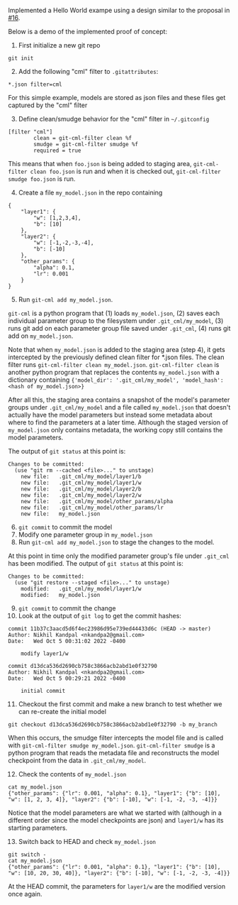 Implemented a Hello World exampe using a design similar to the proposal in [#16](https://github.com/r-three/checkpoint-vcs/issues/16).  

Below is a demo of the implemented proof of concept:

1. First initialize a new git repo
```
git init
```

2. Add the following "cml" filter to `.gitattributes`:
```
*.json filter=cml
```
For this simple example, models are stored as json files and these files get captured by the "cml" filter

3. Define clean/smudge behavior for the "cml" filter in `~/.gitconfig`
```
[filter "cml"]
        clean = git-cml-filter clean %f
        smudge = git-cml-filter smudge %f
        required = true
```
This means that when `foo.json` is being added to staging area, `git-cml-filter clean foo.json` is run and when it is checked out, `git-cml-filter smudge foo.json` is run.

4. Create a file `my_model.json` in the repo containing
```
{
    "layer1": {
        "w": [1,2,3,4],
        "b": [10]
    },
    "layer2": {
        "w": [-1,-2,-3,-4],
        "b": [-10]
    },
    "other_params": {
        "alpha": 0.1,
        "lr": 0.001
    }
}
```

5. Run `git-cml add my_model.json`. 

`git-cml` is a python program that (1) loads `my_model.json`, (2) saves each individual parameter group to the filesystem under `.git_cml/my_model`, (3) runs git add on each parameter group file saved under `.git_cml`, (4) runs git add on `my_model.json`.

Note that when `my_model.json` is added to the staging area (step 4), it gets intercepted by the previously defined clean filter for *.json files. The clean filter runs `git-cml-filter clean my_model.json`. `git-cml-filter clean` is another python program that replaces the contents `my_model.json` with a dictionary containing `{'model_dir': '.git_cml/my_model', 'model_hash': <hash of my_model.json>}`

After all this, the staging area contains a snapshot of the model's parameter groups under `.git_cml/my_model` and a file called `my_model.json` that doesn't actually have the model parameters but instead some metadata about where to find the parameters at a later time. Although the staged version of `my_model.json` only contains metadata, the working copy still contains the model parameters.

The output of `git status` at this point is:

```
Changes to be committed:
  (use "git rm --cached <file>..." to unstage)
	new file:   .git_cml/my_model/layer1/b
	new file:   .git_cml/my_model/layer1/w
	new file:   .git_cml/my_model/layer2/b
	new file:   .git_cml/my_model/layer2/w
	new file:   .git_cml/my_model/other_params/alpha
	new file:   .git_cml/my_model/other_params/lr
	new file:   my_model.json
```

6. `git commit` to commit the model
7. Modify one parameter group in `my_model.json` 
8. Run `git-cml add my_model.json` to stage the changes to the model.

At this point in time only the modified parameter group's file under `.git_cml` has been modified. The output of `git status` at this point is:

```
Changes to be committed:
  (use "git restore --staged <file>..." to unstage)
	modified:   .git_cml/my_model/layer1/w
	modified:   my_model.json
```

9. `git commit` to commit the change
10. Look at the output of `git log` to get the commit hashes:

```
commit 11b37c3aacd5d6f4ec23986d95e739ed44433d6c (HEAD -> master)
Author: Nikhil Kandpal <nkandpa2@gmail.com>
Date:   Wed Oct 5 00:31:02 2022 -0400

    modify layer1/w

commit d13dca536d2690cb758c3866acb2abd1e0f32790
Author: Nikhil Kandpal <nkandpa2@gmail.com>
Date:   Wed Oct 5 00:29:21 2022 -0400

    initial commit
```

11. Checkout the first commit and make a new branch to test whether we can re-create the initial model

`git checkout d13dca536d2690cb758c3866acb2abd1e0f32790 -b my_branch`

When this occurs, the smudge filter intercepts the model file and is called with `git-cml-filter smudge my_model.json`. `git-cml-filter smudge` is a python program that reads the metadata file and reconstructs the model checkpoint from the data in `.git_cml/my_model`. 

12. Check the contents of `my_model.json`

```
cat my_model.json
{"other_params": {"lr": 0.001, "alpha": 0.1}, "layer1": {"b": [10], "w": [1, 2, 3, 4]}, "layer2": {"b": [-10], "w": [-1, -2, -3, -4]}}
```

Notice that the model parameters are what we started with (although in a different order since the model checkpoints are json) and `layer1/w` has its starting parameters.

13. Switch back to HEAD and check `my_model.json`

```
git switch -
cat my_model.json
{"other_params": {"lr": 0.001, "alpha": 0.1}, "layer1": {"b": [10], "w": [10, 20, 30, 40]}, "layer2": {"b": [-10], "w": [-1, -2, -3, -4]}}
```

At the HEAD commit, the parameters for `layer1/w` are the modified version once again.
